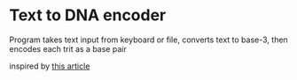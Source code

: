 # Text to DNA encoder


Program takes text input from keyboard or file, 
converts text to base-3, then encodes each trit as a base pair



inspired by [this article](https://spectrum.ieee.org/semiconductors/devices/exabytes-in-a-test-tube-the-case-for-dna-data-storage)
